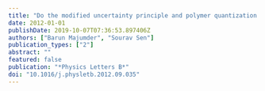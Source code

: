 ```yaml
---
title: "Do the modified uncertainty principle and polymer quantization predict same physics?"
date: 2012-01-01
publishDate: 2019-10-07T07:36:53.897406Z
authors: ["Barun Majumder", "Sourav Sen"]
publication_types: ["2"]
abstract: ""
featured: false
publication: "*Physics Letters B*"
doi: "10.1016/j.physletb.2012.09.035"
---
```


